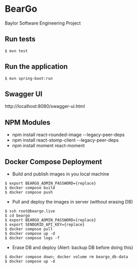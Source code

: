# BearGo

Baylor Software Engineering Project

## Run tests

```
$ mvn test
```

## Run the application

```
$ mvn spring-boot:run
```

## Swagger UI

http://localhost:8080/swagger-ui.html


## NPM Modules

- npm install react-rounded-image --legacy-peer-deps
- npm install react-stomp-client --legacy-peer-deps
- npm install moment react-moment

## Docker Compose Deployment 

- Build and publish images in you local machine

```
$ export BEARGO_ADMIN_PASSWORD={replace}
$ docker compose build
$ docker compose push
```

- Pull and deploy the images in server (without erasing DB)

```
$ ssh root@beargo.live
$ cd beargo
$ export BEARGO_ADMIN_PASSWORD={replace}
$ export SENDGRID_API_KEY={replace}
$ docker compose pull
$ docker compose up -d
$ docker compose logs -f
```

- Erase DB and deploy (Alert: backup DB before doing this)

```
$ docker compose down; docker volume rm beargo_db-data
$ docker compose up -d
```